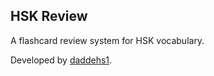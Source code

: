 ## HSK Review

A flashcard review system for HSK vocabulary.

Developed by [daddehs1](https://github.com/daddehs1).
